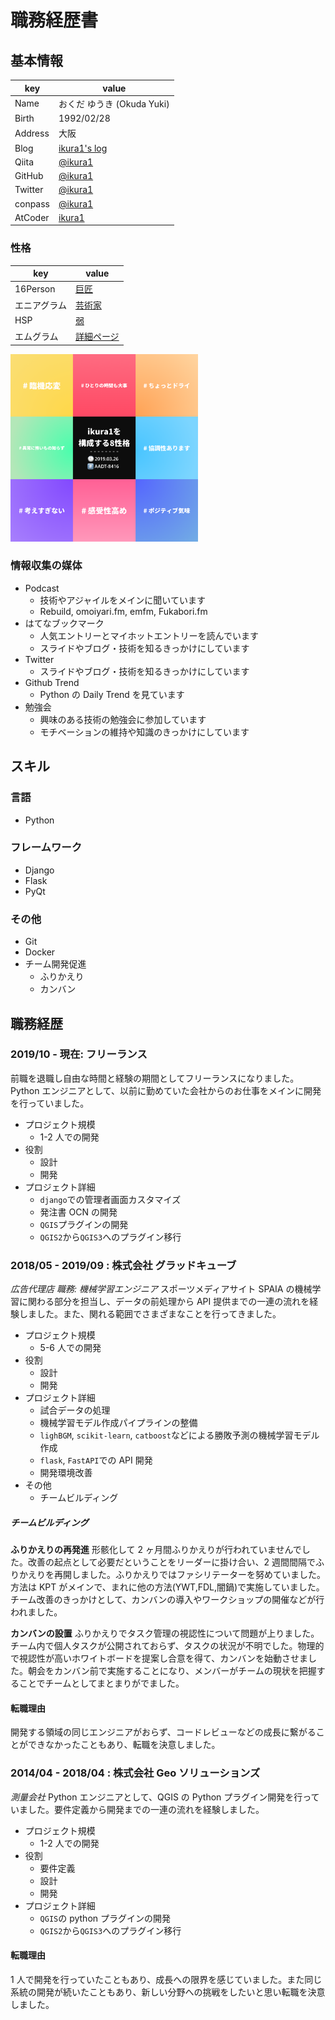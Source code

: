 # 職務経歴書

## 基本情報

| key     | value                                            |
| ------- | ------------------------------------------------ |
| Name    | おくだ ゆうき (Okuda Yuki)                       |
| Birth   | 1992/02/28                                       |
| Address | 大阪                                             |
| Blog    | [ikura1's log](https://ikura-lab.hatenablog.com) |
| Qiita   | [@ikura1](https://qiita.com/ikura1)              |
| GitHub  | [@ikura1](https://github.com/ikura1)             |
| Twitter | [@ikura1](https://twitter.com/ikura1)            |
| conpass | [@ikura1](https://connpass.com/user/ikura1/)     |
| AtCoder | [ikura1](https://atcoder.jp/users/ikura1)        |

### 性格

| key          | value                                                                               |
| ------------ | ----------------------------------------------------------------------------------- |
| 16Person     | [巨匠](https://www.16personalities.com/ja/istp%E5%9E%8B%E3%81%AE%E6%80%A7%E6%A0%BC) |
| エニアグラム | [芸術家](https://t.co/1jQK9Mq7Pi)                                                   |
| HSP          | [弱](https://hsptest.jp/score/42)                                                   |
| エムグラム   | [詳細ページ](https://mgram.me/ja/share/Lapj7aiHm835gC_pWgb)                         |

<img src="https://github.com/ikura1/Curriculum-Vitae/blob/master/mgram.png" width="300px" height="300px">

### 情報収集の媒体

- Podcast
  - 技術やアジャイルをメインに聞いています
  - Rebuild, omoiyari.fm, emfm, Fukabori.fm
- はてなブックマーク
  - 人気エントリーとマイホットエントリーを読んでいます
  - スライドやブログ・技術を知るきっかけにしています
- Twitter
  - スライドやブログ・技術を知るきっかけにしています
- Github Trend
  - Python の Daily Trend を見ています
- 勉強会
  - 興味のある技術の勉強会に参加しています
  - モチベーションの維持や知識のきっかけにしています

## スキル

### 言語

- Python

### フレームワーク

- Django
- Flask
- PyQt

### その他

- Git
- Docker
- チーム開発促進
  - ふりかえり
  - カンバン

## 職務経歴

### 2019/10 - 現在: フリーランス

前職を退職し自由な時間と経験の期間としてフリーランスになりました。Python エンジニアとして、以前に勤めていた会社からのお仕事をメインに開発を行っていました。

- プロジェクト規模
  - 1-2 人での開発
- 役割
  - 設計
  - 開発
- プロジェクト詳細
  - `django`での管理者画面カスタマイズ
  - 発注書 OCN の開発
  - `QGIS`プラグインの開発
  - `QGIS2`から`QGIS3`へのプラグイン移行

### 2018/05 - 2019/09 : 株式会社 グラッドキューブ

_広告代理店_
_職務: 機械学習エンジニア_
スポーツメディアサイト SPAIA の機械学習に関わる部分を担当し、データの前処理から API 提供までの一連の流れを経験しました。また、関れる範囲でさまざまなことを行ってきました。

- プロジェクト規模
  - 5-6 人での開発
- 役割
  - 設計
  - 開発
- プロジェクト詳細
  - 試合データの処理
  - 機械学習モデル作成パイプラインの整備
  - `lighBGM`, `scikit-learn`, `catboost`などによる勝敗予測の機械学習モデル作成
  - `flask`, `FastAPI`での API 開発
  - 開発環境改善
- その他
  - チームビルディング

##### チームビルディング

**ふりかえりの再発進**
形骸化して 2 ヶ月間ふりかえりが行われていませんでした。改善の起点として必要だということをリーダーに掛け合い、2 週間間隔でふりかえりを再開しました。ふりかえりではファシリテーターを努めていました。方法は KPT がメインで、まれに他の方法(YWT,FDL,闇鍋)で実施していました。チーム改善のきっかけとして、カンバンの導入やワークショップの開催などが行われました。

**カンバンの設置**
ふりかえりでタスク管理の視認性について問題が上りました。チーム内で個人タスクが公開されておらず、タスクの状況が不明でした。物理的で視認性が高いホワイトボードを提案し合意を得て、カンバンを始動させました。朝会をカンバン前で実施することになり、メンバーがチームの現状を把握することでチームとしてまとまりがでました。

#### 転職理由

開発する領域の同じエンジニアがおらず、コードレビューなどの成長に繋がることができなかったこともあり、転職を決意しました。

### 2014/04 - 2018/04 : 株式会社 Geo ソリューションズ

_測量会社_
Python エンジニアとして、QGIS の Python プラグイン開発を行っていました。要件定義から開発までの一連の流れを経験しました。

- プロジェクト規模
  - 1-2 人での開発
- 役割
  - 要件定義
  - 設計
  - 開発
- プロジェクト詳細
  - `QGIS`の python プラグインの開発
  - `QGIS2`から`QGIS3`へのプラグイン移行

#### 転職理由

1 人で開発を行っていたこともあり、成長への限界を感じていました。また同じ系統の開発が続いたこともあり、新しい分野への挑戦をしたいと思い転職を決意しました。
